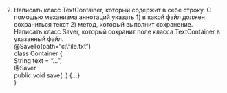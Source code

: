 2. Написать класс TextContainer, который содержит в себе строку. С помощью механизма
   аннотаций указать 1) в какой файл должен сохраниться текст 2) метод, который выполнит
   сохранение. Написать класс Saver, который сохранит поле класса TextContainer в указанный
   файл.<br>
   @SaveTo(path=“c:\\file.txt”)<br>
   class Container {<br>
   String text = “…”;<br>
   @Saver<br>
   public void save(..) {…}<br>
   }<br>